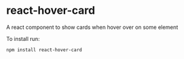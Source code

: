# react-hover-card
A react component to show cards when hover over on some element

To install run:

`
npm install react-hover-card
`

